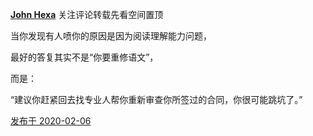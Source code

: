 [**John Hexa**](https://www.zhihu.com/people/mcbig)
关注评论转载先看空间置顶
>
当你发现有人喷你的原因是因为阅读理解能力问题，  
  >
最好的答复其实不是“你要重修语文”，  
  >
而是：  
  >
“建议你赶紧回去找专业人帮你重新审查你所签过的合同，你很可能跳坑了。”

[发布于 2020-02-06](https://www.zhihu.com/pin/1208609088931926016)